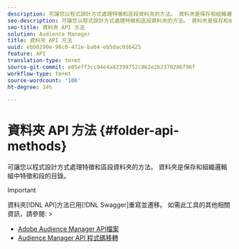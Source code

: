 ```yaml
---
description: 可讓您以程式設計方式處理特徵和區段資料夾的方法。 資料夾是保存和組織邏輯組中特徵和段的目錄。
seo-description: 可讓您以程式設計方式處理特徵和區段資料夾的方法。 資料夾是保存和組織邏輯組中特徵和段的目錄。
seo-title: 資料夾 API 方法
solution: Audience Manager
title: 資料夾 API 方法
uuid: ebb6290e-98c0-472e-ba04-eb5dac036425
feature: API
translation-type: tm+mt
source-git-commit: e05eff3cc04e4a82399752c862e2b2370286f96f
workflow-type: tm+mt
source-wordcount: '106'
ht-degree: 14%

---
```



# 資料夾 API 方法 {#folder-api-methods}

可讓您以程式設計方式處理特徵和區段資料夾的方法。 資料夾是保存和組織邏輯組中特徵和段的目錄。

<!-- api-folders.xml -->

>[!IMPORTANT]
>
>資料夾[!DNL API]方法已用[!DNL Swagger]重寫並遷移。 如需此工具的其他相關資訊，請參閱:  >
>* [Adobe Audience Manager API檔案](https://bank.demdex.com/portal/swagger/index.html)
>* [Audience Manager API 程式碼移轉](../../api/api-swagger-migration.md)